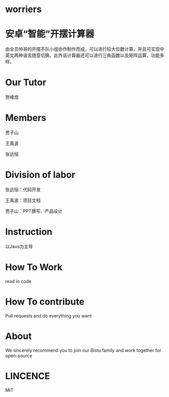 # worriers

安卓“智能”开摆计算器
====
由全员帅哥的开摆不队小组协作制作而成，可以进行较大位数计算，并且可实现中英文两种语言随意切换。此外该计算器还可以进行三角函数以及矩阵运算，功能多样。

Our Tutor
====
贺峰煜

Members
====
贾子山

王禹波

张远恒

Division of labor
====
张远恒：代码开发

王禹波：项目文档

贾子山：PPT撰写、产品设计

Instruction
====
以Java为主导

How To Work
====
read in code

How To contribute
====
Pull requests and do everything you want

About
====
We sincerely recommend you to join our Bistu family and work together for open-source

LINCENCE
====
MIT
